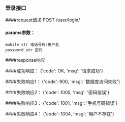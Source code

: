 
###  登录接口

####request请求
POST /user/login/
#### params参数：

	mobile str 电话号码/用户名
	possword str 密码

####response响应

####成功响应：
    {'code': OK, 'msg': '请求成功'}

####失败响应1：
    {'code': 900, 'msg': '数据库访问失败'}

####失败响应2：
    {'code': 1005, 'msg': '密码错误'}

####失败响应3：
    {'code': 1001, 'msg': '手机号码错误'}

####失败响应4：
    {'code': 1004, 'msg': '用户不存在'}

